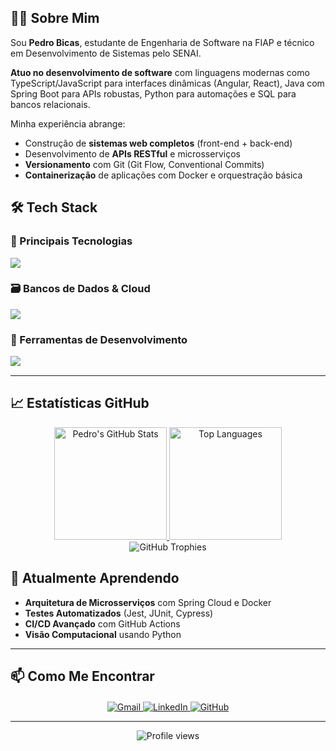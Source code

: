 ## 👨‍💻 Sobre Mim

Sou **Pedro Bicas**, estudante de Engenharia de Software na FIAP e técnico em Desenvolvimento de Sistemas pelo SENAI. 

**Atuo no desenvolvimento de software** com linguagens modernas como TypeScript/JavaScript para interfaces dinâmicas (Angular, React), Java com Spring Boot para APIs robustas, Python para automações e SQL para bancos relacionais. 

Minha experiência abrange:
- Construção de **sistemas web completos** (front-end + back-end)
- Desenvolvimento de **APIs RESTful** e microsserviços
- **Versionamento** com Git (Git Flow, Conventional Commits)
- **Containerização** de aplicações com Docker e orquestração básica

## 🛠️ Tech Stack

### 🔧 Principais Tecnologias
<div style="margin: 15px 0;">
  <img src="https://skillicons.dev/icons?i=ts,js,java,py,angular,react,spring,nodejs" />
</div>

### 🗃️ Bancos de Dados & Cloud
<div style="margin: 15px 0;">
  <img src="https://skillicons.dev/icons?i=mysql,postgres,docker" />
</div>

### 🧰 Ferramentas de Desenvolvimento
<div style="margin: 15px 0;">
  <img src="https://skillicons.dev/icons?i=vscode,idea,figma,postman,git,linux" />
</div>

---

## 📈 Estatísticas GitHub
<div align="center">
  <a href="https://github.com/PedroBicas">
    <img height="180em" src="https://github-readme-stats.vercel.app/api?username=pedrobicas&show_icons=true&theme=nord&hide_border=true&include_all_commits=true&count_private=true&hide=issues" alt="Pedro's GitHub Stats" />
    <img height="180em" src="https://github-readme-stats.vercel.app/api/top-langs/?username=pedrobicas&hide=html&layout=compact&theme=nord&hide_border=true&langs_count=6" alt="Top Languages" />
  </a>
</div>
<div align="center">
  <img src="https://github-profile-trophy.vercel.app/?username=pedrobicas&theme=nord&no-frame=true&no-bg=true&margin-w=15&column=7" alt="GitHub Trophies" />
</div>

## 🌱 Atualmente Aprendendo

* **Arquitetura de Microsserviços** com Spring Cloud e Docker
* **Testes Automatizados** (Jest, JUnit, Cypress)
* **CI/CD Avançado** com GitHub Actions
* **Visão Computacional** usando Python

---

## 📫 Como Me Encontrar
<div align="center" style="margin-top: 20px;">
  <a href="mailto:pedro.bicas14@gmail.com">
    <img src="https://img.shields.io/badge/Gmail-D14836?style=for-the-badge&logo=gmail&logoColor=white" alt="Gmail" />
  </a>
  <a href="https://www.linkedin.com/in/pedro-bicas/">
    <img src="https://img.shields.io/badge/LinkedIn-0077B5?style=for-the-badge&logo=linkedin&logoColor=white" alt="LinkedIn" />
  </a>
  <a href="https://github.com/PedroBicas">
    <img src="https://img.shields.io/badge/GitHub-100000?style=for-the-badge&logo=github&logoColor=white" alt="GitHub" />
  </a>
</div>

---

<p align="center">
  <img src="https://komarev.com/ghpvc/?username=pedrobicas&label=Profile%20views&color=0e75b6&style=flat" alt="Profile views" />
</p>

